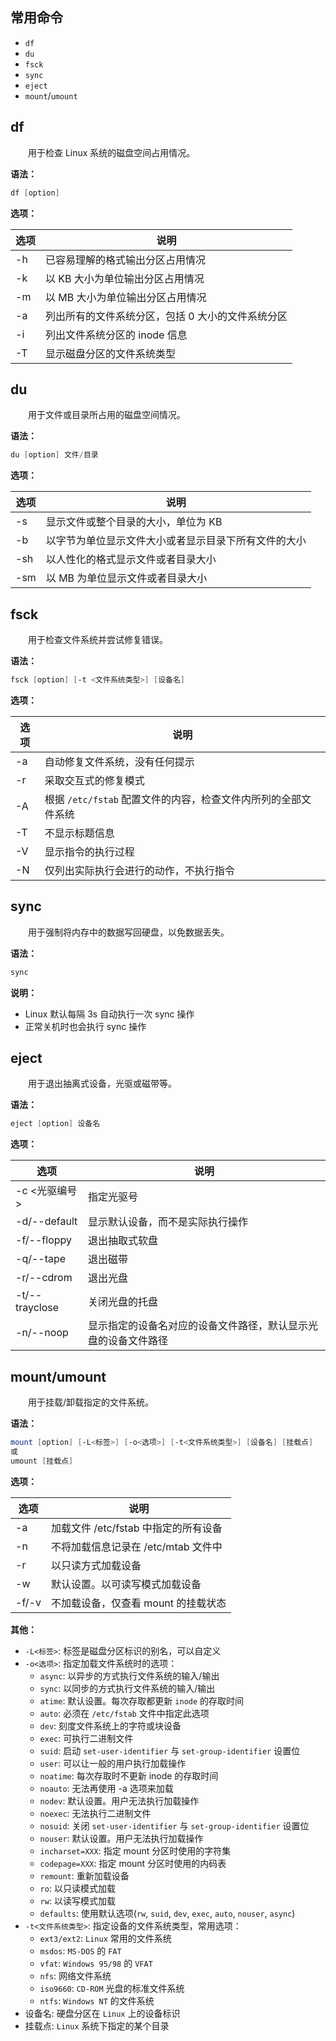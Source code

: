 ## 常用命令
+ `df`
+ `du`
+ `fsck`
+ `sync`
+ `eject`
+ `mount`/`umount`

## df

&emsp;&emsp;用于检查 Linux 系统的磁盘空间占用情况。

**语法：**

```powershell
df [option]
```

**选项：**

选项|说明
-|-
-h|已容易理解的格式输出分区占用情况
-k|以 KB 大小为单位输出分区占用情况
-m|以 MB 大小为单位输出分区占用情况
-a|列出所有的文件系统分区，包括 0 大小的文件系统分区
-i|列出文件系统分区的 inode 信息
-T|显示磁盘分区的文件系统类型

## du

&emsp;&emsp;用于文件或目录所占用的磁盘空间情况。

**语法：**

```powershell
du [option] 文件/目录
```

**选项：**

选项|说明
-|-
-s|显示文件或整个目录的大小，单位为 KB
-b|以字节为单位显示文件大小或者显示目录下所有文件的大小
-sh|以人性化的格式显示文件或者目录大小
-sm|以 MB 为单位显示文件或者目录大小

## fsck

&emsp;&emsp;用于检查文件系统并尝试修复错误。

**语法：**

```powershell
fsck [option] [-t <文件系统类型>] [设备名]
```

**选项：**

选项|说明
-|-
-a|自动修复文件系统，没有任何提示
-r|采取交互式的修复模式
-A|根据 `/etc/fstab` 配置文件的内容，检查文件内所列的全部文件系统
-T|不显示标题信息
-V|显示指令的执行过程
-N|仅列出实际执行会进行的动作，不执行指令

## sync

&emsp;&emsp;用于强制将内存中的数据写回硬盘，以免数据丢失。

**语法：**

```powershell
sync
```

**说明：**

+ Linux 默认每隔 3s 自动执行一次 sync 操作
+ 正常关机时也会执行 sync 操作


## eject

&emsp;&emsp;用于退出抽离式设备，光驱或磁带等。

**语法：**

```powershell
eject [option] 设备名
```

**选项：**

选项|说明
-|-
-c <光驱编号>|指定光驱号
-d/--default|显示默认设备，而不是实际执行操作
-f/--floppy|退出抽取式软盘
-q/--tape|退出磁带
-r/--cdrom|退出光盘
-t/--trayclose|关闭光盘的托盘
-n/--noop|显示指定的设备名对应的设备文件路径，默认显示光盘的设备文件路径

## mount/umount

&emsp;&emsp;用于挂载/卸载指定的文件系统。

**语法：**

```powershell
mount [option] [-L<标签>] [-o<选项>] [-t<文件系统类型>] [设备名] [挂载点]
或
umount [挂载点]
```

**选项：**

选项|说明
-|-
-a|加载文件 /etc/fstab 中指定的所有设备
-n|不将加载信息记录在 /etc/mtab 文件中
-r|以只读方式加载设备
-w|默认设置。以可读写模式加载设备
-f/-v|不加载设备，仅查看 mount 的挂载状态

**其他：**

+ `-L<标签>`: 标签是磁盘分区标识的别名，可以自定义
+ `-o<选项>`: 指定加载文件系统时的选项：
  + `async`: 以异步的方式执行文件系统的输入/输出
  + `sync`: 以同步的方式执行文件系统的输入/输出
  + `atime`: 默认设置。每次存取都更新 `inode` 的存取时间
  + `auto`: 必须在 `/etc/fstab` 文件中指定此选项
  + `dev`: 刻度文件系统上的字符或块设备
  + `exec`: 可执行二进制文件
  + `suid`: 启动 `set-user-identifier` 与 `set-group-identifier` 设置位
  + `user`: 可以让一般的用户执行加载操作
  + `noatime`: 每次存取时不更新 inode 的存取时间
  + `noauto`: 无法再使用 -a 选项来加载
  + `nodev`: 默认设置。用户无法执行加载操作
  + `noexec`: 无法执行二进制文件
  + `nosuid`: 关闭 `set-user-identifier` 与 `set-group-identifier` 设置位
  + `nouser`: 默认设置。用户无法执行加载操作
  + `incharset=XXX`: 指定 mount 分区时使用的字符集
  + `codepage=XXX`: 指定 mount 分区时使用的内码表
  + `remount`: 重新加载设备
  + `ro`: 以只读模式加载
  + `rw`: 以读写模式加载
  + `defaults`: 使用默认选项(`rw`, `suid`, `dev`, `exec`, `auto`, `nouser`, `async`)
+ `-t<文件系统类型>`: 指定设备的文件系统类型，常用选项：
  + `ext3/ext2`: `Linux` 常用的文件系统
  + `msdos`: `MS-DOS` 的 `FAT`
  + `vfat`: `Windows 95/98` 的 `VFAT`
  + `nfs`: 网络文件系统
  + `iso9660`: `CD-ROM` 光盘的标准文件系统
  + `ntfs`: `Windows NT` 的文件系统
+ 设备名: 硬盘分区在 `Linux` 上的设备标识
+ 挂载点: `Linux` 系统下指定的某个目录